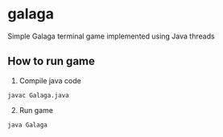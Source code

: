 # galaga
Simple Galaga terminal game implemented using Java threads

## How to run game
1. Compile java code
```
javac Galaga.java
```

2. Run game
```
java Galaga
```
